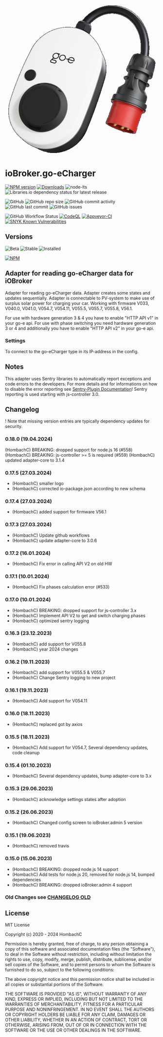 ![Logo](admin/go-eCharger.png)

# ioBroker.go-eCharger

[![NPM version](https://img.shields.io/npm/v/iobroker.go-e-charger?style=flat-square)](https://www.npmjs.com/package/iobroker.go-e-charger)
[![Downloads](https://img.shields.io/npm/dm/iobroker.go-e-charger?label=npm%20downloads&style=flat-square)](https://www.npmjs.com/package/iobroker.go-e-charger)
![node-lts](https://img.shields.io/node/v-lts/iobroker.go-e-charger?style=flat-square)
![Libraries.io dependency status for latest release](https://img.shields.io/librariesio/release/npm/iobroker.go-e-charger?label=npm%20dependencies&style=flat-square)

![GitHub](https://img.shields.io/github/license/hombach/iobroker.go-e-charger?style=flat-square)
![GitHub repo size](https://img.shields.io/github/repo-size/hombach/iobroker.go-e-charger?logo=github&style=flat-square)
![GitHub commit activity](https://img.shields.io/github/commit-activity/m/hombach/iobroker.go-e-charger?logo=github&style=flat-square)
![GitHub last commit](https://img.shields.io/github/last-commit/hombach/iobroker.go-e-charger?logo=github&style=flat-square)
![GitHub issues](https://img.shields.io/github/issues/hombach/iobroker.go-e-charger?logo=github&style=flat-square)

![GitHub Workflow Status](https://img.shields.io/github/actions/workflow/status/hombach/iobroker.go-e-charger/node.js.yml?branch=master&logo=github&style=flat-square)
[![CodeQL](https://github.com/hombach/ioBroker.go-e-charger/actions/workflows/codeql-analysis.yml/badge.svg)](https://github.com/hombach/ioBroker.go-e-charger/actions/workflows/codeql-analysis.yml)
[![Appveyor-CI](https://ci.appveyor.com/api/projects/status/github/hombach/ioBroker.go-e-charger?branch=master&svg=true)](https://ci.appveyor.com/project/hombach/iobroker-go-e-charger)
[![SNYK Known Vulnerabilities](https://snyk.io/test/github/hombach/ioBroker.go-e-charger/badge.svg)](https://snyk.io/test/github/hombach/ioBroker.go-e-charger)

## Versions

![Beta](https://img.shields.io/npm/v/iobroker.go-e-charger.svg?color=red&label=beta)
![Stable](https://iobroker.live/badges/go-e-charger-stable.svg)
![Installed](https://iobroker.live/badges/go-e-charger-installed.svg)

[![NPM](https://nodei.co/npm/iobroker.go-e-charger.png?downloads=true)](https://nodei.co/npm/iobroker.go-e-charger/)

## Adapter for reading go-eCharger data for iOBroker
Adapter for reading go-eCharger data. Adapter creates some states and updates sequentially. Adapter is connectable to PV-system to make use of surplus solar power for charging your car. Working with firmware V033, V040.0, V041.0, V054.7, V054.11, V055.5, V055.7, V055.8, V56.1.

For use with hardware generation 3 & 4 you have to enable "HTTP API v1" in your go-e api.
For use with phase switching you need hardware generation 3 or 4 and additionally you have to enable "HTTP API v2" in your go-e api.

### Settings
To connect to the go-eCharger type in its IP-address in the config.

## Notes
This adapter uses Sentry libraries to automatically report exceptions and code errors to the developers. For more details and for informations on how to disable the error reporting see [Sentry-Plugin Documentation](https://github.com/ioBroker/plugin-sentry#plugin-sentry)! Sentry reporting is used starting with js-controller 3.0.

## Changelog
! Note that missing version entries are typically dependency updates for security.

### 0.18.0 (19.04.2024)

(HombachC) BREAKING: dropped support for node.js 16 (#558)
(HombachC) BREAKING: js-controller >= 5 is required (#559)
(HombachC) updated adapter-core to 3.1.4

### 0.17.5 (27.03.2024)

- (HombachC) smaller logo
- (HombachC) corrected io-package.json according to new schema

### 0.17.4 (27.03.2024)

- (HombachC) added support for firmware V56.1

### 0.17.3 (27.03.2024)

- (HombachC) Update github workflows
- (HombachC) update adapter-core to 3.0.6

### 0.17.2 (16.01.2024)

- (HombachC) Fix error in calling API V2 on old HW

### 0.17.1 (10.01.2024)

- (HombachC) Fix phases calculation error (#533)

### 0.17.0 (10.01.2024)

- (HombachC) BREAKING: dropped support for js-controller 3.x
- (HombachC) Implement API V2 to get and switch charging phases
- (HombachC) optimized sentry logging

### 0.16.3 (23.12.2023)

- (HombachC) add support for V055.8
- (HombachC) year 2024 changes

### 0.16.2 (19.11.2023)

- (HombachC) add support for V055.5 & V055.7
- (HombachC) Change Sentry logging to new project

### 0.16.1 (19.11.2023)

- (HombachC) Add support for V054.11

### 0.16.0 (18.11.2023)

- (HombachC) replaced got by axios

### 0.15.5 (18.11.2023)

- (HombachC) Add support for V054.7, Several dependency updates, code cleanup

### 0.15.4 (01.10.2023)

- (HombachC) Several dependency updates, bump adapter-core to 3.x

### 0.15.3 (29.06.2023)

- (HombachC) acknowledge settings states after adoption

### 0.15.2 (26.06.2023)

- (HombachC) Changed config screen to ioBroker.admin 5 version

### 0.15.1 (19.06.2023)

* (HombachC) removed travis

### 0.15.0 (15.06.2023)

- (HombachC) BREAKING: dropped node.js 14 support
- (HombachC) Add tests for node.js 20, removed for node.js 14, bumped dependencies
- (HombachC) BREAKING: dropped ioBroker.admin 4 support

### Old Changes see [CHANGELOG OLD](CHANGELOG_OLD.md)

## License
MIT License

Copyright (c) 2020 - 2024 HombachC

Permission is hereby granted, free of charge, to any person obtaining a copy
of this software and associated documentation files (the "Software"), to deal
in the Software without restriction, including without limitation the rights
to use, copy, modify, merge, publish, distribute, sublicense, and/or sell
copies of the Software, and to permit persons to whom the Software is
furnished to do so, subject to the following conditions:

The above copyright notice and this permission notice shall be included in all
copies or substantial portions of the Software.

THE SOFTWARE IS PROVIDED "AS IS", WITHOUT WARRANTY OF ANY KIND, EXPRESS OR
IMPLIED, INCLUDING BUT NOT LIMITED TO THE WARRANTIES OF MERCHANTABILITY,
FITNESS FOR A PARTICULAR PURPOSE AND NONINFRINGEMENT. IN NO EVENT SHALL THE
AUTHORS OR COPYRIGHT HOLDERS BE LIABLE FOR ANY CLAIM, DAMAGES OR OTHER
LIABILITY, WHETHER IN AN ACTION OF CONTRACT, TORT OR OTHERWISE, ARISING FROM,
OUT OF OR IN CONNECTION WITH THE SOFTWARE OR THE USE OR OTHER DEALINGS IN THE
SOFTWARE.

